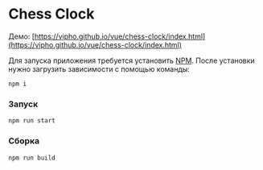 # Chess Clock

Демо: [https://vipho.github.io/vue/chess-clock/index.html](https://vipho.github.io/vue/chess-clock/index.html)

Для запуска приложения требуется установить [NPM](https://nodejs.org/en/download/). После установки нужно загрузить зависимости с помощью команды:

```
npm i
```

### Запуск

```
npm run start
```

### Сборка

```
npm run build
```
